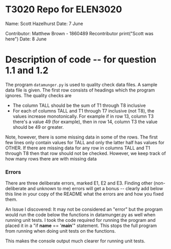 
# T3020   Repo for ELEN3020

Name: Scott Hazelhurst
Date: 7 June

Contributor: Matthew Brown - 1860489
Recontributor print("Scott was here")
Date: 8 June

# Description of code -- for question 1.1 and 1.2

The program `datamunger.py` is used to quality check data files. A
sample data file is given. The first row consists of headings which
the program ignores. The quality checks are

* The column TALL should be the sum of T1 through T8 inclusive
* For each of columns TALL and T1 through T7 inclusive (not T8),  the values increase monotonically. For example if in row 13, column T3 there's a value 49 (for example), then in row 14, column T3 the value should be 49 or greater.

Note, however, there is some missing data in some of the rows. The first few lines only contain values for TALL and only the latter half has values for OTHER.  If there are missing data for any row in columns TALL and T1 through T8 then that row should not be checked. However, we keep track of how many rows there are with missing data


### Errors

There are three deliberate errors, marked E1, E2 and E3. Finding other (non-deliberate and unknown to me)  errors will get a bonus -- clearly add below this line in your copy of the README what the errors are and how you fixed them.

An Issue I discovered:
It may not be considered an "error" but the program would run the code below the functions
in datamunger.py as well when running unit tests. I took the code required for running the
program and placed it in a "if __name__ == '__main__'" statement. This stops the full 
program from running when doing unit tests on the functions.

This makes the console output much clearer for running unit tests.